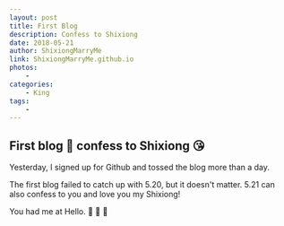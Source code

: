 ```yaml
--- 
layout: post
title: First Blog 
description: Confess to Shixiong
date: 2018-05-21 
author: ShixiongMarryMe  
link: ShixiongMarryMe.github.io
photos:
    -
categories:
    - King
tags: 
    - 
--- 
```


## First blog :rose: confess to Shixiong :kissing_heart:

Yesterday, I signed up for Github and tossed the blog more than a day. 

The first blog failed to catch up with 5.20, but it doesn't matter. 5.21 can also confess to you and love you my Shixiong! 

You had me at Hello. :revolving_hearts: :revolving_hearts: :revolving_hearts:
